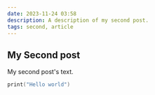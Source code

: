 ```yaml
---
date: 2023-11-24 03:58
description: A description of my second post.
tags: second, article
---
```

## My Second post

My second post's text.

```swift
print("Hello world")
```
